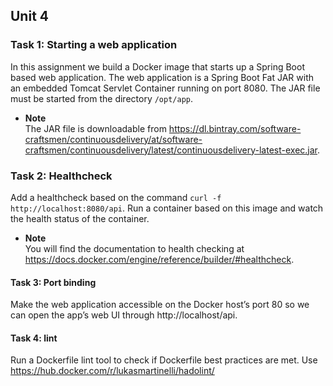 ## Unit 4

### Task 1: Starting a web application

In this assignment we build a Docker image that starts up a Spring Boot based web application. The web application is a Spring Boot Fat JAR with an embedded Tomcat Servlet Container running on port 8080. The JAR file must be started from the directory `/opt/app`.
- **Note**  
	The JAR file is downloadable from https://dl.bintray.com/software-craftsmen/continuousdelivery/at/software-craftsmen/continuousdelivery/latest/continuousdelivery-latest-exec.jar.

### Task 2: Healthcheck

Add a healthcheck based on the command `curl -f http://localhost:8080/api`. Run a container based on this image and watch the health status of the container.
- **Note**  
	You will find the documentation to health checking at https://docs.docker.com/engine/reference/builder/#healthcheck.

#### Task 3: Port binding

Make the web application accessible on the Docker host’s port 80 so we can open the app’s web UI through http://localhost/api.

#### Task 4: lint

Run a Dockerfile lint tool to check if Dockerfile best practices are met. Use https://hub.docker.com/r/lukasmartinelli/hadolint/
